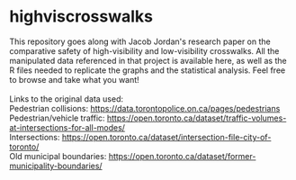 # highviscrosswalks
This repository goes along with Jacob Jordan's research paper on the comparative safety of high-visibility and low-visibility crosswalks. All the manipulated data referenced in that project is available here, as well as the R files needed to replicate the graphs and the statistical analysis. Feel free to browse and take what you want!
<br /> <br />
Links to the original data used: <br />
Pedestrian collisions: https://data.torontopolice.on.ca/pages/pedestrians <br />
Pedestrian/vehicle traffic: https://open.toronto.ca/dataset/traffic-volumes-at-intersections-for-all-modes/ <br />
Intersections: https://open.toronto.ca/dataset/intersection-file-city-of-toronto/ <br />
Old municipal boundaries: https://open.toronto.ca/dataset/former-municipality-boundaries/ <br />
